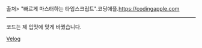 출처>
"빠르게 마스터하는 타입스크립트".코딩애플.https://codingapple.com
<hr>코드는 제 입맛에 맞게 바꿨습니다.

[Velog](https://velog.io/@thdgusrbek/series/%EB%B9%A0%EB%A5%B4%EA%B2%8C-%EB%A7%88%EC%8A%A4%ED%84%B0%ED%95%98%EB%8A%94-%ED%83%80%EC%9E%85%EC%8A%A4%ED%81%AC%EB%A6%BD%ED%8A%B8)
